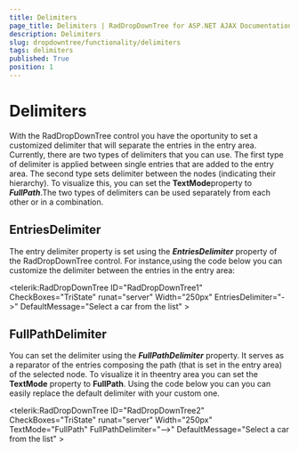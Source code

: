 ```yaml
---
title: Delimiters
page_title: Delimiters | RadDropDownTree for ASP.NET AJAX Documentation
description: Delimiters
slug: dropdowntree/functionality/delimiters
tags: delimiters
published: True
position: 1
---
```


# Delimiters



With the RadDropDownTree control you have the oportunity to set a customized delimiter that will separate the entries in the entry area. Currently, there are two types of delimiters that you can use. The first type of delimiter is applied between single entries that are added to the entry area. The second type sets delimiter between the nodes (indicating their hierarchy). To visualize this, you can set the **TextMode**property to ***FullPath***.The two types of delimiters can be used separately from each other or in a combination.

## EntriesDelimiter

The entry delimiter property is set using the ***EntriesDelimiter*** property of the RadDropDownTree control. For instance,using the code below you can customize the delimiter between the entries in the entry area:

<telerik:RadDropDownTree ID="RadDropDownTree1" CheckBoxes="TriState" runat="server" Width="250px" EntriesDelimiter="->" DefaultMessage="Select a car from the list" >

## FullPathDelimiter

You can set the delimiter using the ***FullPathDelimiter*** property. It serves as a reparator of the entries composing the path (that is set in the entry area) of the selected node. To visualize it in theentry area you can set the **TextMode** property to **FullPath**. Using the code below you can you can easily replace the default delimiter with your custom one.

<telerik:RadDropDownTree ID="RadDropDownTree2" CheckBoxes="TriState" runat="server" Width="250px" TextMode="FullPath" FullPathDelimiter="-->" DefaultMessage="Select a car from the list" >
